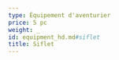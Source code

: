 ```yaml
---
type: Équipement d'aventurier
price: 5 pc
weight: _
id: equipment_hd.md#siflet
title: Siflet
---
```


